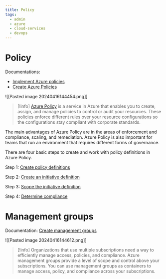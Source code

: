 ```yaml
---
title: Policy
tags:
  - admin
  - azure
  - cloud-services
  - devops
---
```

# Policy

Documentations:

- [Implement Azure policies](https://learn.microsoft.com/vi-vn/training/modules/configure-azure-policy/3-implement-azure-policies)
- [Create Azure Policies](https://learn.microsoft.com/vi-vn/training/modules/configure-azure-policy/4-create-azure-policies)


![[Pasted image 20240416144454.png]]

>[!info]
>[Azure Policy](https://azure.microsoft.com/services/azure-policy/) is a service in Azure that enables you to create, assign, and manage policies to control or audit your resources. These policies enforce different rules over your resource configurations so the configurations stay compliant with corporate standards.

The main advantages of Azure Policy are in the areas of enforcement and compliance, scaling, and remediation. Azure Policy is also important for teams that run an environment that requires different forms of governance.

There are four basic steps to create and work with policy definitions in Azure Policy.

Step 1: [Create policy definitions](https://learn.microsoft.com/vi-vn/training/modules/configure-azure-policy/5-create-policy-definitions)

Step 2: [Create an initiative definition](https://learn.microsoft.com/vi-vn/training/modules/configure-azure-policy/6-create-initiative-definitions)

Step 3: [Scope the initiative definition](https://learn.microsoft.com/vi-vn/training/modules/configure-azure-policy/7-scope-initiative-definition)

Step 4: [Determine compliance](https://learn.microsoft.com/vi-vn/training/modules/configure-azure-policy/8-determine-compliance)


#  Management groups

Documentation: [Create management groups](https://learn.microsoft.com/vi-vn/training/modules/configure-azure-policy/2-create-management-groups)

![[Pasted image 20240416144612.png]]

>[!info]
>Organizations that use multiple subscriptions need a way to efficiently manage access, policies, and compliance. Azure management groups provide a level of scope and control above your subscriptions. You can use management groups as containers to manage access, policy, and compliance across your subscriptions.

